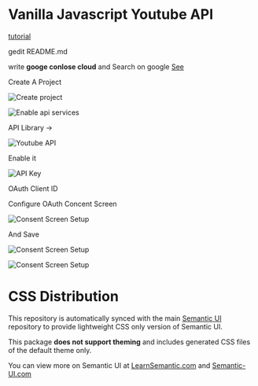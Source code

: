 # Vanilla Javascript Youtube API

[tutorial](https://www.youtube.com/watch?v=r-yxNNO1EI8)

gedit README.md


write **googe conlose cloud** and Search on google [See](https://console.cloud.google.com/home/dashboard?project=test-2-228422&folder=&organizationId=)

Create A Project

 ![Create project](/img/Screenshot_1.png)

 ![Enable api services](/img/Screenshot_2.png)

API Library ->

 ![Youtube API](/img/Screenshot_3.png)

Enable it

 ![API Key](/img/Screenshot_4.png)

OAuth Client ID

Configure OAuth Concent Screen

 ![Consent Screen Setup](/img/Screenshot_4.png)

And Save

 ![Consent Screen Setup](/img/Screenshot_5.png)

 ![Consent Screen Setup](/img/Screenshot_6.png)












 # CSS  Distribution

This repository is automatically synced with the main [Semantic UI](https://github.com/Semantic-Org/Semantic-UI) repository to provide lightweight CSS only version of Semantic UI.

This package **does not support theming** and includes generated CSS files of the default theme only.

You can view more on Semantic UI at [LearnSemantic.com](http://www.learnsemantic.com) and [Semantic-UI.com](http://www.semantic-ui.com)

